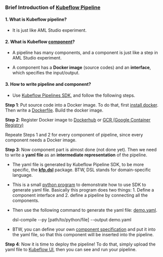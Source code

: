 
### Brief Introduction of [Kubeflow Pipeline](https://www.kubeflow.org/docs/pipelines/pipelines-overview/)

#### 1. What is Kubeflow pipeline?
* It is just like AML Studio experiment.


#### 2. What is Kubeflow [component](https://www.kubeflow.org/docs/pipelines/concepts/component/)?
* A pipeline has many components, and a component is just like a step in AML Studio experiment.

* A component has a **Docker image** (source codes) and an **interface**, which specifies the input/output.

#### 3. How to write pipeline and component?
* Use [Kubeflow Pipelines SDK](https://www.kubeflow.org/docs/pipelines/sdk/), and follow the following steps.

**Step 1**: Put source code into a Docker image. To do that, first [install docker](https://docs.docker.com/docker-for-windows/install/). Then write a [Dockerfile](https://docs.docker.com/develop/develop-images/dockerfile_best-practices/). Build the docker image. 

**Step 2**: Register Docker image to [Dockerhub](https://cloud.docker.com/u/guobowen1990/repository/docker/guobowen1990/cnn-demo) or [GCR (Google Container Registry)](https://console.cloud.google.com/gcr/images/kubeflow-trial-241202?project=kubeflow-trial-241202&folder&organizationId)

Repeate Steps 1 and 2 for every component of pipeline, since every component needs a Docker image.

**Step 3**: Now component part is almost done (not done yet). Then we need to write a **yaml file** as an **intermediate representation** of the pipeline.

* The yaml file is generated by Kubeflow Pipeline SDK, to be more specific, the [**kfp.dsl**](https://www.kubeflow.org/docs/pipelines/sdk/dsl-overview/) package. BTW, DSL stands for domain-specific language.
   
* This is a small [python program](https://github.com/Bowen-Guo/learn-kubeflow/blob/master/sequential.py) to demonstrate how to use SDK to generate yaml file. Basically this program does two things: 1. Define a component interface and 2. define a pipeline by connecting all the components.

* Then use the following command to generate the yaml file: [demo.yaml](https://github.com/Bowen-Guo/learn-kubeflow/blob/master/demo.yaml).

    dsl-compile --py [path/to/python/file] --output demo.yaml

* BTW, you can define your own [component specification](https://www.kubeflow.org/docs/pipelines/reference/component-spec/) and put it into the yaml file, so that this component will be inserted into the pipeline. 

**Step 4**: Now it is time to deploy the pipeline! To do that, simply upload the yaml file to [Kubeflow UI](https://www.kubeflow.org/docs/pipelines/pipelines-quickstart/), then you can see and run your pipeline.
